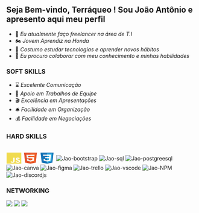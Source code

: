 ## Seja Bem-vindo, Terráqueo !  Sou João Antônio e apresento aqui meu perfil



- 🔭 *Eu atualmente faço freelancer na área de T.I*
- 🏍 *Jovem Aprendiz na Honda*
- 🌱 *Costumo estudar tecnologias e aprender novos hábitos*
- 👯 *Eu procuro colaborar com meu conhecimento e minhas habilidades*


### SOFT SKILLS

- ⌛ *Excelente Comunicação*
- 👯 *Apoio em Trabalhos de Equipe*
- 🎬 *Excelência em Apresentações*
- 🛎️ *Facilidade em Organização*
- 💰 *Facilidade em Negociações*




### HARD SKILLS


<div style="display: inline_block"><br>
  <img align = "center" alt= "Jao-Js" height = "30" width = "40" src="https://raw.githubusercontent.com/devicons/devicon/master/icons/javascript/javascript-plain.svg">
  
  <img align = "center" alt= "Jao-HTML" height = "30" width = "40" src="https://raw.githubusercontent.com/devicons/devicon/master/icons/html5/html5-original.svg">
  
  <img align = "center" alt= "Jao-CSS" height = "30" width = "40" src="https://raw.githubusercontent.com/devicons/devicon/master/icons/css3/css3-original.svg">
  
  <img align = "center" alt = "Jao-bootstrap" height = "30" width = "40" src="https://cdn.jsdelivr.net/gh/devicons/devicon/icons/bootstrap/bootstrap-original.svg" />
        
  <img align = "center" alt= "Jao-sql" height = "30" width = "40" src="https://cdn.jsdelivr.net/gh/devicons/devicon/icons/mysql/mysql-plain-wordmark.svg" />
  
  <img align = "center" alt= "Jao-postgreesql" height = "30" width = "40" src="https://cdn.jsdelivr.net/gh/devicons/devicon/icons/postgresql/postgresql-original.svg"/>
  
  <img align = "center" alt= "Jao-canva" height = "30" width = "40" src="https://cdn.jsdelivr.net/gh/devicons/devicon/icons/canva/canva-original.svg" />   
  
  <img align = "center" alt= "Jao-figma" height = "30" width = "40" src="https://cdn.jsdelivr.net/gh/devicons/devicon/icons/figma/figma-original.svg" />
  
  <img align = "center" alt= "Jao-trello" height = "30" width = "40" src="https://cdn.jsdelivr.net/gh/devicons/devicon/icons/trello/trello-plain.svg" />
  
  <img align = "center" alt = "Jao-vscode" height = "30" width = "40" src="https://cdn.jsdelivr.net/gh/devicons/devicon/icons/vscode/vscode-original.svg" />
  
  <img align = "center" alt = "Jao-NPM" height = "30" width = "40" src="https://cdn.jsdelivr.net/gh/devicons/devicon/icons/npm/npm-original-wordmark.svg" />
  
  <img align = "center" alt = "Jao-discordjs" height = "30" width = "40" src="https://cdn.jsdelivr.net/gh/devicons/devicon/icons/discordjs/discordjs-plain.svg" />
  
</div>


### NETWORKING
<div>
 <a href="https://www.instagram.com/_jao_antonio/?theme=dark" target="_blank"><img src="https://img.shields.io/badge/-Instagram-%23E4405F?style=for-the
   badge&logo=instagram&logoColor=white" target="_blank"></a>
  <a href = "mailto:jvantmoreira@gmail.com"><img src="https://img.shields.io/badge/-Gmail-%23333?style=for-the-badge&logo=gmail&logoColor=white" target="_blank"></a>
  <a href="https://www.linkedin.com/in/joão-antônio-31017b19b/" target="_blank"><img src="https://img.shields.io/badge/-LinkedIn-%230077B5?style=for-the-badge&logo=linkedin&logoColor=white" target="_blank"></a>
</div>
